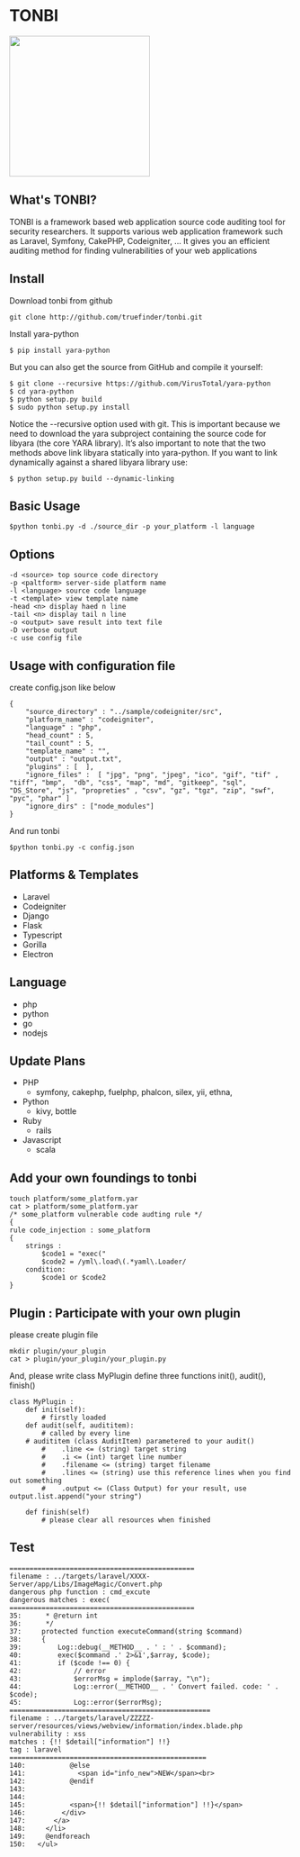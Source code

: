 # TONBI
<img src="https://user-images.githubusercontent.com/4240789/109131685-5fbdb500-7796-11eb-82d1-93237d83430c.jpg" width=250> 

## What's TONBI?
TONBI is a framework based web application source code auditing tool for security researchers. It supports various web application framework such as Laravel, Symfony, CakePHP, Codeigniter, ... It gives you an efficient auditing method for finding vulnerabilities of your web applications 

## Install 
Download tonbi from github 
```
git clone http://github.com/truefinder/tonbi.git 
```
Install yara-python 
```
$ pip install yara-python
```
But you can also get the source from GitHub and compile it yourself:
```
$ git clone --recursive https://github.com/VirusTotal/yara-python
$ cd yara-python
$ python setup.py build
$ sudo python setup.py install
```
Notice the --recursive option used with git. This is important because we need to download the yara subproject containing the source code for libyara (the core YARA library). It’s also important to note that the two methods above link libyara statically into yara-python. If you want to link dynamically against a shared libyara library use:
```
$ python setup.py build --dynamic-linking
```
## Basic Usage 
```
$python tonbi.py -d ./source_dir -p your_platform -l language 

```

## Options 
```
-d <source> top source code directory
-p <paltform> server-side platform name
-l <language> source code language    
-t <template> view template name
-head <n> display haed n line
-tail <n> display tail n line 
-o <output> save result into text file
-D verbose output
-c use config file

```

## Usage with configuration file 
create config.json like below

```
{
	"source_directory" : "../sample/codeigniter/src",
	"platform_name" : "codeigniter",
	"language" : "php", 
	"head_count" : 5,
	"tail_count" : 5,
	"template_name" : "",
	"output" : "output.txt",
	"plugins" : [  ],
	"ignore_files" :  [ "jpg", "png", "jpeg", "ico", "gif", "tif" , "tiff", "bmp",  "db", "css", "map", "md", "gitkeep", "sql", "DS_Store", "js", "propreties" , "csv", "gz", "tgz", "zip", "swf", "pyc", "phar" ] 
	"ignore_dirs" : ["node_modules"] 
}
```
And run tonbi
```
$python tonbi.py -c config.json 
```

## Platforms & Templates
* Laravel 
* Codeigniter
* Django
* Flask
* Typescript 
* Gorilla
* Electron

## Language 
* php 
* python
* go
* nodejs 

## Update Plans 
* PHP
    - symfony, cakephp, fuelphp, phalcon, silex, yii, ethna, 
* Python 
    - kivy, bottle
* Ruby
    - rails 
* Javascript 
    - scala 

## Add your own foundings to tonbi
```
touch platform/some_platform.yar 
cat > platform/some_platform.yar
/* some_platform vulnerable code audting rule */  
{
rule code_injection : some_platform 
{
    strings : 
        $code1 = "exec(" 
        $code2 = /yml\.load\(.*yaml\.Loader/
    condition:
        $code1 or $code2 
}
```

## Plugin : Participate with your own plugin 
please create plugin file 
```
mkdir plugin/your_plugin
cat > plugin/your_plugin/your_plugin.py
```

And, please write class MyPlugin 
define three functions init(), audit(), finish()
```
class MyPlugin :
    def init(self):
        # firstly loaded 
    def audit(self, audititem):
        # called by every line 
	# audititem (class AuditItem) parametered to your audit()     
        #    .line <= (string) target string 
        #    .i <= (int) target line number 
        #    .filename <= (string) target filename  
        #    .lines <= (string) use this reference lines when you find out something  
        #    .output <= (Class Output) for your result, use output.list.append("your string") 
                    
    def finish(self)
        # please clear all resources when finished 
```

## Test 
```
==============================================
filename : ../targets/laravel/XXXX-Server/app/Libs/ImageMagic/Convert.php
dangerous php function : cmd_excute
dangerous matches : exec(
==============================================
35:      * @return int
36:      */
37:     protected function executeCommand(string $command)
38:     {
39:         Log::debug(__METHOD__ . ' : ' . $command);
40:         exec($command .' 2>&1',$array, $code);
41:         if ($code !== 0) {
42:             // error
43:             $errorMsg = implode($array, "\n");
44:             Log::error(__METHOD__ . ' Convert failed. code: ' . $code);
45:             Log::error($errorMsg);
==================================================
filename : ../targets/laravel/ZZZZZ-server/resources/views/webview/information/index.blade.php
vulnerability : xss
matches : {!! $detail["information"] !!}
tag : laravel
=================================================
140:           @else
141:             <span id="info_new">NEW</span><br>
142:           @endif
143: 
144: 
145:           <span>{!! $detail["information"] !!}</span>
146:         </div>
147:       </a>
148:     </li>
149:     @endforeach
150:   </ul>



```
